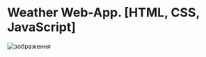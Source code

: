# Weather Web-App. [HTML, CSS, JavaScript]
![зображення](https://github.com/user-attachments/assets/e6111079-50e9-4142-8930-52cf1c25bc08)
